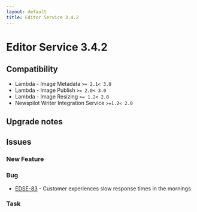 ```yaml
---
layout: default
title: Editor Service 3.4.2
---
```

<div class="jumbotron">
    <h1>Editor Service 3.4.2</h1>    
    <h2>Compatibility</h2>
    <ul>
        <li>Lambda - Image Metadata <code>&gt;= 2.1</code><code>&lt; 3.0</code></li>
        <li>Lambda - Image Publish <code>&gt;= 2.0</code><code>&lt; 3.0</code></li>
        <li>Lambda - Image Resizing <code>&gt;= 1.2</code><code>&lt; 2.0</code></li>
        <li>Newspilot Writer Integration Service <code>&gt;=1.2</code><code>&lt; 2.0</code></li>
    </ul>
</div>




## Upgrade notes  
           



## Issues  


### New Feature 



### Bug 

 * [EDSE-83](https://jira.infomaker.se/browse/EDSE-83) - Customer experiences slow response times in the mornings 


### Task 


